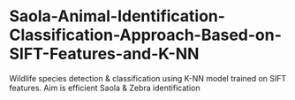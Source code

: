 # Saola-Animal-Identification-Classification-Approach-Based-on-SIFT-Features-and-K-NN
Wildlife species detection &amp; classification using K-NN model trained on SIFT features. Aim is efficient Saola &amp; Zebra identification
